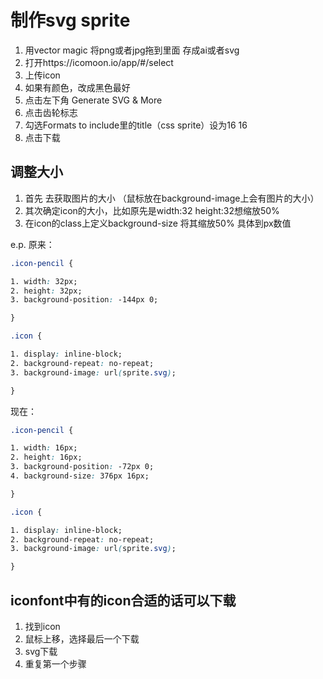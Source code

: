 # 制作svg sprite

1. 用vector magic 将png或者jpg拖到里面 存成ai或者svg
2. 打开https://icomoon.io/app/#/select
3. 上传icon
4. 如果有颜色，改成黑色最好
5. 点击左下角 Generate SVG & More
6. 点击齿轮标志
7. 勾选Formats to include里的title（css sprite）设为16 16
8. 点击下载



## 调整大小

1. 首先 去获取图片的大小 （鼠标放在background-image上会有图片的大小）
2. 其次确定icon的大小，比如原先是width:32 height:32想缩放50%
3. 在icon的class上定义background-size 将其缩放50% 具体到px数值 

e.p. 原来：

```css
.icon-pencil {

1. width: 32px;
2. height: 32px;
3. background-position: -144px 0;

}

.icon {

1. display: inline-block;
2. background-repeat: no-repeat;
3. background-image: url(sprite.svg);

}

```



现在：

```css
.icon-pencil {

1. width: 16px;
2. height: 16px;
3. background-position: -72px 0;
4. background-size: 376px 16px;

}

.icon {

1. display: inline-block;
2. background-repeat: no-repeat;
3. background-image: url(sprite.svg);

}

```





## iconfont中有的icon合适的话可以下载

1. 找到icon
2. 鼠标上移，选择最后一个下载
3. svg下载
4. 重复第一个步骤